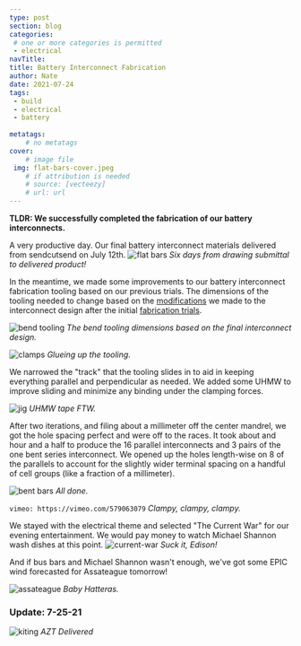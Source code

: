 ```yaml
---
type: post
section: blog
categories: 
 # one or more categories is permitted
 - electrical
navTitle: 
title: Battery Interconnect Fabrication
author: Nate
date: 2021-07-24
tags:
 - build
 - electrical
 - battery
 
metatags:
	# no metatags
cover: 
	# image file
 img: flat-bars-cover.jpeg
	# if attribution is needed
	# source: [vecteezy]
	# url: url
---
```

**TLDR: We successfully completed the fabrication of our battery interconnects.**<!--excerpt-->

A very productive day.  Our final battery interconnect materials delivered from sendcutsend on July 12th.
![flat bars](flat-bars.jpeg)
_Six days from drawing submittal to delivered product!_


In the meantime, we made some improvements to our battery interconnect fabrication tooling based on our previous trials.  The dimensions of the tooling needed to change based on the [modifications](/blog/2021-7-5-battery-interconnect-redesign/battery-interconnect-design-v2) we made to the interconnect design after the initial [fabrication trials](/blog/2021-7-4-battery-interconnect-fab-trial/battery-interconnect-fab-trials).

![bend tooling](bend-tooling-imperial.jpg)
_The bend tooling dimensions based on the final interconnect design._

![clamps](clamps.jpeg)
_Glueing up the tooling._

We narrowed the "track" that the tooling slides in to aid in keeping everything parallel and perpendicular as needed.  We added some UHMW to improve sliding and minimize any binding under the clamping forces.

![jig](jig.jpeg)
_UHMW tape FTW._

After two iterations, and filing about a millimeter off the center mandrel, we got the hole spacing perfect and were off to the races.  It took about and hour and a half to produce the 16 parallel interconnects and 3 pairs of the one bent series interconnect.  We opened up the holes length-wise on 8 of the parallels to account for the slightly wider terminal spacing on a handful of cell groups (like a fraction of a millimeter).

![bent bars](bent-bars.jpeg)
_All done._

`vimeo: https://vimeo.com/579063079`
_Clampy, clampy, clampy._

We stayed with the electrical theme and selected "The Current War" for our evening entertainment.  We would pay money to watch Michael Shannon wash dishes at this point.
![current-war](current-war.jpg)
_Suck it, Edison!_

And if bus bars and Michael Shannon wasn't enough, we've got some EPIC wind forecasted for Assateague tomorrow!  

![assateague](assateague.PNG)
_Baby Hatteras._

### Update: 7-25-21
![kiting](kiting.jpeg)
_AZT Delivered_